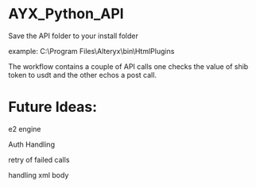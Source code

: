 # AYX_Python_API

Save the API folder to your install folder

example: C:\Program Files\Alteryx\bin\HtmlPlugins

The workflow contains a couple of API calls one checks the value of shib token to usdt and the other echos a post call.


# Future Ideas:

e2 engine

Auth Handling

retry of failed calls

handling xml body
